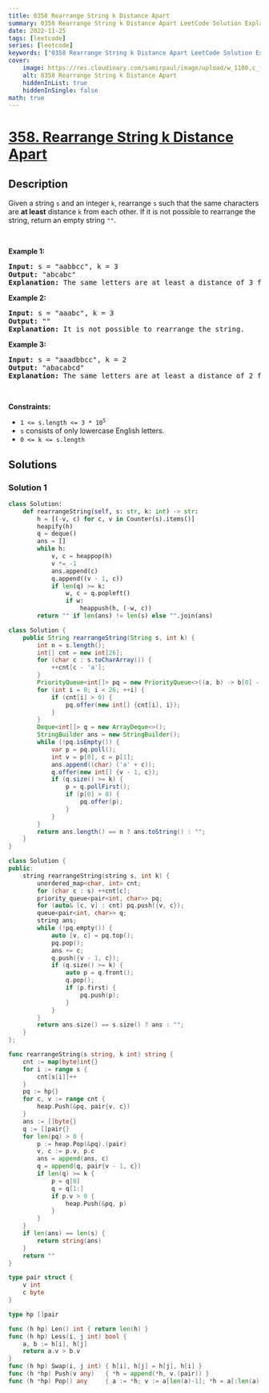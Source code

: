 ```yaml
---
title: 0358 Rearrange String k Distance Apart
summary: 0358 Rearrange String k Distance Apart LeetCode Solution Explained
date: 2022-11-25
tags: [leetcode]
series: [leetcode]
keywords: ["0358 Rearrange String k Distance Apart LeetCode Solution Explained in all languages", "0358 Rearrange String k Distance Apart", "LeetCode", "leetcode solution in Python3 C++ Java Go PHP Ruby Swift TypeScript Rust C# JavaScript C", "GeeksforGeeks", "InterviewBit", "Coding Ninjas", "HackerRank", "HackerEarth", "CodeChef", "TopCoder", "AlgoExpert", "freeCodeCamp", "Codeforces", "GitHub", "AtCoder", "Samir Paul"]
cover:
    image: https://res.cloudinary.com/samirpaul/image/upload/w_1100,c_fit,co_rgb:FFFFFF,l_text:Arial_75_bold:0358 Rearrange String k Distance Apart - Solution Explained/problem-solving.webp
    alt: 0358 Rearrange String k Distance Apart
    hiddenInList: true
    hiddenInSingle: false
math: true
---
```



# [358. Rearrange String k Distance Apart](https://leetcode.com/problems/rearrange-string-k-distance-apart)


## Description

<p>Given a string <code>s</code> and an integer <code>k</code>, rearrange <code>s</code> such that the same characters are <strong>at least</strong> distance <code>k</code> from each other. If it is not possible to rearrange the string, return an empty string <code>&quot;&quot;</code>.</p>

<p>&nbsp;</p>
<p><strong class="example">Example 1:</strong></p>

<pre>
<strong>Input:</strong> s = &quot;aabbcc&quot;, k = 3
<strong>Output:</strong> &quot;abcabc&quot;
<strong>Explanation:</strong> The same letters are at least a distance of 3 from each other.
</pre>

<p><strong class="example">Example 2:</strong></p>

<pre>
<strong>Input:</strong> s = &quot;aaabc&quot;, k = 3
<strong>Output:</strong> &quot;&quot;
<strong>Explanation:</strong> It is not possible to rearrange the string.
</pre>

<p><strong class="example">Example 3:</strong></p>

<pre>
<strong>Input:</strong> s = &quot;aaadbbcc&quot;, k = 2
<strong>Output:</strong> &quot;abacabcd&quot;
<strong>Explanation:</strong> The same letters are at least a distance of 2 from each other.
</pre>

<p>&nbsp;</p>
<p><strong>Constraints:</strong></p>

<ul>
	<li><code>1 &lt;= s.length &lt;= 3 * 10<sup>5</sup></code></li>
	<li><code>s</code> consists of only lowercase English letters.</li>
	<li><code>0 &lt;= k &lt;= s.length</code></li>
</ul>

## Solutions

### Solution 1

<!-- tabs:start -->

```python
class Solution:
    def rearrangeString(self, s: str, k: int) -> str:
        h = [(-v, c) for c, v in Counter(s).items()]
        heapify(h)
        q = deque()
        ans = []
        while h:
            v, c = heappop(h)
            v *= -1
            ans.append(c)
            q.append((v - 1, c))
            if len(q) >= k:
                w, c = q.popleft()
                if w:
                    heappush(h, (-w, c))
        return "" if len(ans) != len(s) else "".join(ans)
```

```java
class Solution {
    public String rearrangeString(String s, int k) {
        int n = s.length();
        int[] cnt = new int[26];
        for (char c : s.toCharArray()) {
            ++cnt[c - 'a'];
        }
        PriorityQueue<int[]> pq = new PriorityQueue<>((a, b) -> b[0] - a[0]);
        for (int i = 0; i < 26; ++i) {
            if (cnt[i] > 0) {
                pq.offer(new int[] {cnt[i], i});
            }
        }
        Deque<int[]> q = new ArrayDeque<>();
        StringBuilder ans = new StringBuilder();
        while (!pq.isEmpty()) {
            var p = pq.poll();
            int v = p[0], c = p[1];
            ans.append((char) ('a' + c));
            q.offer(new int[] {v - 1, c});
            if (q.size() >= k) {
                p = q.pollFirst();
                if (p[0] > 0) {
                    pq.offer(p);
                }
            }
        }
        return ans.length() == n ? ans.toString() : "";
    }
}
```

```cpp
class Solution {
public:
    string rearrangeString(string s, int k) {
        unordered_map<char, int> cnt;
        for (char c : s) ++cnt[c];
        priority_queue<pair<int, char>> pq;
        for (auto& [c, v] : cnt) pq.push({v, c});
        queue<pair<int, char>> q;
        string ans;
        while (!pq.empty()) {
            auto [v, c] = pq.top();
            pq.pop();
            ans += c;
            q.push({v - 1, c});
            if (q.size() >= k) {
                auto p = q.front();
                q.pop();
                if (p.first) {
                    pq.push(p);
                }
            }
        }
        return ans.size() == s.size() ? ans : "";
    }
};
```

```go
func rearrangeString(s string, k int) string {
	cnt := map[byte]int{}
	for i := range s {
		cnt[s[i]]++
	}
	pq := hp{}
	for c, v := range cnt {
		heap.Push(&pq, pair{v, c})
	}
	ans := []byte{}
	q := []pair{}
	for len(pq) > 0 {
		p := heap.Pop(&pq).(pair)
		v, c := p.v, p.c
		ans = append(ans, c)
		q = append(q, pair{v - 1, c})
		if len(q) >= k {
			p = q[0]
			q = q[1:]
			if p.v > 0 {
				heap.Push(&pq, p)
			}
		}
	}
	if len(ans) == len(s) {
		return string(ans)
	}
	return ""
}

type pair struct {
	v int
	c byte
}

type hp []pair

func (h hp) Len() int { return len(h) }
func (h hp) Less(i, j int) bool {
	a, b := h[i], h[j]
	return a.v > b.v
}
func (h hp) Swap(i, j int) { h[i], h[j] = h[j], h[i] }
func (h *hp) Push(v any)   { *h = append(*h, v.(pair)) }
func (h *hp) Pop() any     { a := *h; v := a[len(a)-1]; *h = a[:len(a)-1]; return v }
```

<!-- tabs:end -->

<!-- end -->
